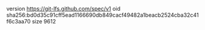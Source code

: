 version https://git-lfs.github.com/spec/v1
oid sha256:bd0d35c91cff5ead1166690db849cacf49482a1beacb2524cba32c41f6c3aa70
size 9612
